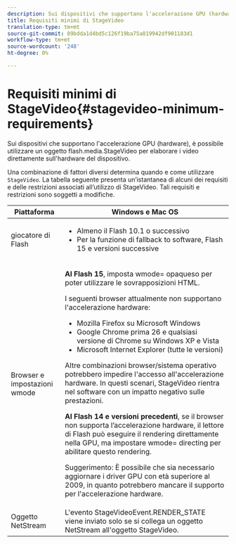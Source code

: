 ```yaml
---
description: Sui dispositivi che supportano l'accelerazione GPU (hardware), è possibile utilizzare un oggetto flash.media.StageVideo per elaborare i video direttamente sull'hardware del dispositivo.
title: Requisiti minimi di StageVideo
translation-type: tm+mt
source-git-commit: 89bdda1d4bd5c126f19ba75a819942df901183d1
workflow-type: tm+mt
source-wordcount: '248'
ht-degree: 0%

---
```



# Requisiti minimi di StageVideo{#stagevideo-minimum-requirements}

Sui dispositivi che supportano l&#39;accelerazione GPU (hardware), è possibile utilizzare un oggetto flash.media.StageVideo per elaborare i video direttamente sull&#39;hardware del dispositivo.

<!--<a id="section_64DDAA8DB215493E8A7CA6636819D350"></a>-->

Una combinazione di fattori diversi determina quando e come utilizzare `StageVideo`. La tabella seguente presenta un’istantanea di alcuni dei requisiti e delle restrizioni associati all’utilizzo di StageVideo. Tali requisiti e restrizioni sono soggetti a modifiche.

<table id="table_882F4462A5AE47E28A60A39D112164A7"> 
 <thead> 
  <tr> 
   <th colname="col1" class="entry"> Piattaforma </th> 
   <th colname="col2" class="entry"> Windows e Mac OS </th> 
  </tr>
 </thead>
 <tbody> 
  <tr> 
   <td colname="col1"> giocatore di Flash </td> 
   <td colname="col2"> 
    <ul id="ul_s42_lm2_jp"> 
     <li id="li_308FA9EC206B437A9EE04C29F9480B73">Almeno il Flash 10.1 o successivo </li> 
     <li id="li_5898EDB0D12A43389076BCC7F4A27A0A">Per la funzione di fallback to software, Flash 15 e versioni successive </li> 
    </ul> </td> 
  </tr> 
  <tr> 
   <td colname="col1">Browser e impostazioni <span class="codeph"> wmode</span> </td> 
   <td colname="col2"> <p><b>Al Flash 15</b>, imposta  <span class="codeph"> wmode=</span> opaqueso per poter utilizzare le sovrapposizioni HTML. </p> <p>I seguenti browser attualmente non supportano l'accelerazione hardware: 
     <ul id="ul_frv_ykf_jp"> 
      <li id="li_3D407A61FEE042A9B85A6EFACA6D7719">Mozilla Firefox su Microsoft Windows </li> 
      <li id="li_39B85AC352564DA8B86EA826638F1F4B">Google Chrome prima 26 e qualsiasi versione di Chrome su Windows XP e Vista </li> 
      <li id="li_0042BA6070C849E6B7C4B4BF4333F712">Microsoft Internet Explorer (tutte le versioni) </li> 
     </ul>Altre combinazioni browser/sistema operativo potrebbero impedire l'accesso all'accelerazione hardware. In questi scenari, <span class="codeph"> StageVideo</span> rientra nel software con un impatto negativo sulle prestazioni. </p> <p><b>Al Flash 14 e versioni precedenti</b>, se il browser non supporta l’accelerazione hardware, il lettore di Flash può eseguire il rendering direttamente nella GPU, ma impostare  <span class="codeph"> wmode=</span> directing per abilitare questo rendering. <p>Suggerimento:  È possibile che sia necessario aggiornare i driver GPU con età superiore al 2009, in quanto potrebbero mancare il supporto per l'accelerazione hardware. </p> </p> </td> 
  </tr> 
  <tr> 
   <td colname="col1"> Oggetto NetStream </td> 
   <td colname="col2">L'evento <span class="codeph"> StageVideoEvent.RENDER_STATE</span> viene inviato solo se si collega un oggetto <span class="codeph"> NetStream</span> all'oggetto <span class="codeph"> StageVideo</span>. </td> 
  </tr> 
 </tbody> 
</table>

